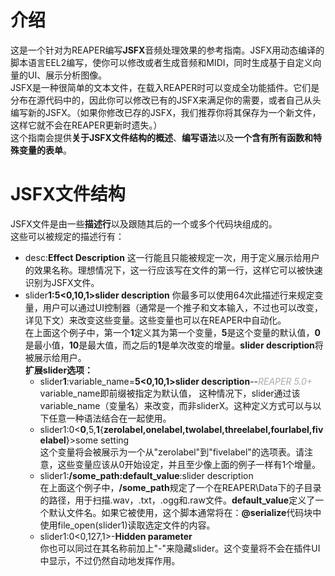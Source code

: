 # 介绍
这是一个针对为REAPER编写**JSFX**音频处理效果的参考指南。JSFX用动态编译的脚本语言EEL2编写，使你可以修改或者生成音频和MIDI，同时生成基于自定义向量的UI、展示分析图像。  
JSFX是一种很简单的文本文件，在载入REAPER时可以变成全功能插件。它们是分布在源代码中的，因此你可以修改已有的JSFX来满足你的需要，或者自己从头编写新的JSFX。（如果你修改已存的JSFX，我们推荐你将其保存为一个新文件，这样它就不会在REAPER更新时遗失。）  
这个指南会提供**关于JSFX文件结构的概述**、**编写语法**以及**一个含有所有函数和特殊变量的表单**。

# JSFX文件结构
JSFX文件是由一些**描述行**以及跟随其后的一个或多个代码块组成的。  
这些可以被规定的描述行有：
* desc:**Effect Description**
  这一行能且只能被规定一次，用于定义展示给用户的效果名称。理想情况下，这一行应该写在文件的第一行，这样它可以被快速识别为JSFX文件。    
* slider**1:5<0,10,1>slider description**
  你最多可以使用64次此描述行来规定变量，用户可以通过UI控制器（通常是一个推子和文本输入，不过也可以改变，详见下文）来改变这些变量。这些变量也可以在REAPER中自动化。  
  在上面这个例子中，第一个**1**定义其为第一个变量，**5**是这个变量的默认值，**0**是最小值，**10**是最大值，而之后的**1**是单次改变的增量。**slider description**将被展示给用户。  
  **扩展slider选项：**
  * slider**1**:variable_name=**5<0,10,1>slider description**--<font color=#aaaaaa>*REAPER 5.0+*</font>  
  variable_name即前缀被指定为默认值， 这种情况下，slider通过该variable_name（变量名）来改变，而非sliderX。这种定义方式可以与以下任意一种语法结合在一起使用。  
  * slider1:0<**0**,5,**1**{**zerolabel,onelabel,twolabel,threelabel,fourlabel,fivelabel**}>some setting  
  这个变量将会被展示为一个从"zerolabel"到"fivelabel"的选项表。请注意，这些变量应该从0开始设定，并且至少像上面的例子一样有1个增量。  
  * slider1:**/some_path:default_value**:slider description  
   在上面这个例子中，**/some_path**规定了一个在REAPER\Data下的子目录的路径，用于扫描.wav，.txt，.ogg和.raw文件。**default_value**定义了一个默认文件名。如果它被使用，这个脚本通常将在：**@serialize**代码块中使用file_open(slider1)读取选定文件的内容。
   * slider1:0<0,127,1>-**Hidden parameter**  
   你也可以同过在其名称前加上"-"来隐藏slider。这个变量将不会在插件UI中显示，不过仍然自动地发挥作用。 

